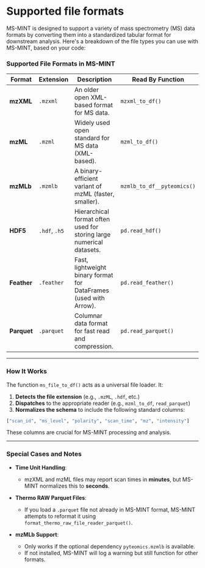 # Supported file formats

MS-MINT is designed to support a variety of mass spectrometry (MS) data formats by converting them into a standardized tabular format for downstream analysis. Here's a breakdown of the file types you can use with MS-MINT, based on your code:


### Supported File Formats in MS-MINT

| Format     | Extension     | Description                                                                 | Read By Function            |
|------------|---------------|-----------------------------------------------------------------------------|-----------------------------|
| **mzXML**  | `.mzxml`      | An older open XML-based format for MS data.                                 | `mzxml_to_df()`             |
| **mzML**   | `.mzml`       | Widely used open standard for MS data (XML-based).                          | `mzml_to_df()`              |
| **mzMLb**  | `.mzmlb`      | A binary-efficient variant of mzML (faster, smaller).                       | `mzmlb_to_df__pyteomics()`  |
| **HDF5**   | `.hdf`, `.h5` | Hierarchical format often used for storing large numerical datasets.        | `pd.read_hdf()`             |
| **Feather**| `.feather`    | Fast, lightweight binary format for DataFrames (used with Arrow).           | `pd.read_feather()`         |
| **Parquet**| `.parquet`    | Columnar data format for fast read and compression.                         | `pd.read_parquet()`         |

---

### How It Works

The function `ms_file_to_df()` acts as a universal file loader. It:

1. **Detects the file extension** (e.g., `.mzML`, `.hdf`, etc.)
2. **Dispatches** to the appropriate reader (e.g., `mzml_to_df`, `read_parquet`)
3. **Normalizes the schema** to include the following standard columns:

```python
["scan_id", "ms_level", "polarity", "scan_time", "mz", "intensity"]
```

These columns are crucial for MS-MINT processing and analysis.

---

### Special Cases and Notes

- **Time Unit Handling**:
  - mzXML and mzML files may report scan times in **minutes**, but MS-MINT normalizes this to **seconds**.
  
- **Thermo RAW Parquet Files**:
  - If you load a `.parquet` file not already in MS-MINT format, MS-MINT attempts to reformat it using `format_thermo_raw_file_reader_parquet()`.

- **mzMLb Support**:
  - Only works if the optional dependency `pyteomics.mzmlb` is available.
  - If not installed, MS-MINT will log a warning but still function for other formats.

